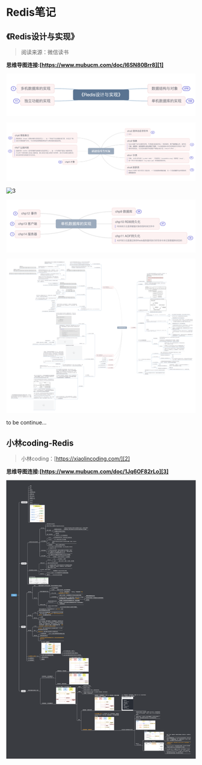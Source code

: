 #   Redis笔记

## 《Redis设计与实现》
 > 阅读来源：微信读书

 __思维导图连接:[https://www.mubucm.com/doc/I6SN80Brr8][1]__

 ![1](./screenshot/《Redis设计与实现》.png)

 ![2](./screenshot/数据结构与对象-概.png)

 ![3](./screenshot/数据结构与对象-详.png)

 ![4](./screenshot/单机数据库的实现-概.png)

 ![5](./screenshot/单机数据库的实现-详.png)

to be continue...

## 小林coding-Redis
>小林coding：[https://xiaolincoding.com/][2]

 __思维导图连接:[https://www.mubucm.com/doc/1Jq6OF82rLo][3]__


 ![1](./screenshot/Redis.png)


[1]:https://www.mubucm.com/doc/I6SN80Brr8
[2]:https://xiaolincoding.com/
[3]:https://www.mubucm.com/doc/1Jq6OF82rLo